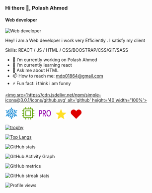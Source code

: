 ### Hi there 👋, Polash Ahmed
#### Web developer
![Web developer](https://avatars.githubusercontent.com/u/134755739?v=4)

Hey! i am a Web developer i work very Efficiently . I satisfy my client

Skills:  REACT / JS / HTML / CSS/BOOSTRAP/CSS/GIT/SASS

- 🔭 I’m currently working on Polash Ahmed 
- 🌱 I’m currently learning react 
- 💬 Ask me about HTML 
- 📫 How to reach me: mdp01864@gmail.com 
- ⚡ Fun fact: i think i am funny 


[<img src='https://cdn.jsdelivr.net/npm/simple-icons@3.0.1/icons/github.svg' alt='github' height='40'width='100%'>](https://github.com/polash99y)  

<a href='https://archiveprogram.github.com/'><img src='https://raw.githubusercontent.com/acervenky/animated-github-badges/master/assets/acbadge.gif' width='40' height='40'></a> <a href='https://docs.github.com/en/developers'><img src='https://raw.githubusercontent.com/acervenky/animated-github-badges/master/assets/devbadge.gif' width='40' height='40'></a> <a href='https://github.com/pricing'><img src='https://raw.githubusercontent.com/acervenky/animated-github-badges/master/assets/pro.gif' width='40' height='40'></a> <a href='https://stars.github.com/'><img src='https://raw.githubusercontent.com/acervenky/animated-github-badges/master/assets/starbadge.gif' width='35' height='35'></a> <a href='https://docs.github.com/en/github/supporting-the-open-source-community-with-github-sponsors'><img src='https://raw.githubusercontent.com/acervenky/animated-github-badges/master/assets/sponsorbadge.gif' width='35' height='35'></a> 

[![trophy](https://github-profile-trophy.vercel.app/?username=polash99y)](https://github.com/ryo-ma/github-profile-trophy)

[![Top Langs](https://github-readme-stats.vercel.app/api/top-langs/?username=polash99y)](https://github.com/anuraghazra/github-readme-stats)

![GitHub stats](https://github-readme-stats.vercel.app/api?username=polash99y&show_icons=true&count_private=true)  

![GitHub Activity Graph](https://activity-graph.herokuapp.com/graph?username=polash99y)  

![GitHub metrics](https://metrics.lecoq.io/polash99y)  

![GitHub streak stats](https://streak-stats.demolab.com/?user=polash99y)  

![Profile views](https://gpvc.arturio.dev/polash99y)  
